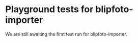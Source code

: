 # Playground tests for blipfoto-importer
We are still awaiting the first test run for blipfoto-importer.
